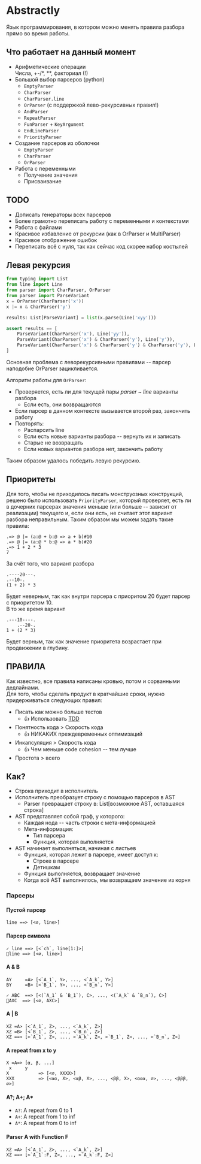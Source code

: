 # Abstractly 
Язык программирования, в котором можно менять правила разбора прямо во время работы.

## Что работает на данный момент
* Арифметические операции  
  Числа, +-/*, **, факториал (!)
* Большой выбор парсеров (python)
  * `EmptyParser`
  * `CharParser`
  * `CharParser.line`
  * `OrParser` (с поддержкой лево-рекурсивных правил!)  
  * `AndParser`
  * `RepeatParser`
  * `FunParser` + `KeyArgument`
  * `EndLineParser`
  * `PriorityParser`
* Создание парсеров из оболочки
  * `EmptyParser`
  * `CharParser`
  * `OrParser`
* Работа с переменными
  * Получение значения
  * Присваивание


## TODO
* Дописать генераторы всех парсеров
* Более грамотно переписать работу с переменными и контекстами
* Работа с файлами
* Красивое избавление от рекурсии (как в OrParser и MultiParser)
* Красивое отображение ошибок
* Переписать всё с нуля, так как сейчас код скорее набор костылей

## Левая рекурсия
```python
from typing import List
from line import Line
from parser import CharParser, OrParser
from parser import ParseVariant
x = OrParser(CharParser('x'))
x |= x & CharParser('y')

results: List[ParseVariant] = list(x.parse(Line('xyy')))

assert results == [ 
    ParseVariant(CharParser('x'), Line('yy')),
    ParseVariant(CharParser('x') & CharParser('y'), Line('y')),
    ParseVariant(CharParser('x') & CharParser('y') & CharParser('y'), Line(''))
]
```

Основная проблема с леворекурсивными правилами -- парсер наподобие OrParser зацикливается.  

Алгоритм работы для `OrParser`:
* Проверяется, есть ли для текущей пары *parser ~ line* варианты разбора
  * Если есть, они возвращаются
* Если парсер в данном контексте вызывается второй раз, закончить работу
* Повторять:
  * Распарсить line
  * Если есть новые варианты разбора -- вернуть их и записать
  * Старые не возвращать
  * Если новых вариантов разбора нет, закончить работу
 
Таким образом удалось победить левую рекурсию.

## Приоритеты
Для того, чтобы не приходилось писать монструозных конструкций, решено было использовать `PriorityParser`, 
который проверяет, есть ли в дочерних парсерах значения меньше (или больше -- зависит от реализации)
текущего и, если они есть, не считает этот вариант разбора неправильным. Таким образом мы можем задать такие правила:
```
.=> @ |= (a:@ + b:@ => a + b)#10
.=> @ |= (a:@ * b:@ => a * b)#20
.=> 1 + 2 * 3
7
``` 
За счёт того, что вариант разбора
```
.----20---.
.--10-.
(1 + 2) * 3
```
Будет неверным, так как внутри парсера с приоритом 20 будет 
парсер с приоритетом 10.  
В то же время вариант
```
.---10----.
    .--20-.
1 + (2 * 3)
```
Будет верным, так как значение приоритета возрастает при продвижении
в глубину.

## ПРАВИЛА
Как известно, все правила написаны кровью, потом и сорванными дедлайнами.  
Для того, чтобы сделать продукт в кратчайшие сроки, нужно придерживаться следующих правил:

* Писать как можно больше тестов
  * 👍 Использовать [TDD](https://en.wikipedia.org/wiki/Test-driven_development)
* Понятность кода > Скорость кода
  * 👍 НИКАКИХ преждевременных оптимизаций
* Инкапсуляция > Скорость кода
  * 👍 Чем меньше code cohesion -- тем лучше
* Простота > всего


## Как?
* Строка приходит в исполнитель
* Исполнитель преобразует строку с помощью парсеров в AST
    * Parser превращает строку в:
      List[возможное AST, оставшаяся строка]
* AST представляет собой граф, у которого:
    * Каждая нода -- часть строки с мета-информацией
    * Мета-информация:
        * Тип парсера
        * Функция, которая выполняется
* AST начинает выполняться, начиная с листьев
    * Функция, которая лежит в парсере, имеет доступ к:
        * Строке в парсере
        * Детишкам
    * Функция выполняется, возвращает значение
    * Когда всё AST выполнилось, мы возвращаем значение из корня
    

### Парсеры
#### Пустой парсер
```
line ==> [<∅, line>]
```
#### Парсер символа
```
✓ line ==> [<`ch`, line[1:]>]  
🚫line ==> [<∅, line>]  
```
#### A & B
```
AY     =A> [<`A_1`, Y>, ..., <`A_k`, Y>]   
BY     =B> [<`B_1`, Y>, ..., <`B_n`, Y>]   

✓ ABC  ==> [<(`A_1` & `B_1`), C>, ..., <(`A_k` & `B_n`), C>]   
🚫AXC  ==> [<∅, AXC>]   
```
#### A | B
```
XZ =A> [<`A_1`, Z>, ..., <`A_k`, Z>]   
XZ =B> [<`B_1`, Z>, ..., <`B_n`, Z>]   
XZ ==> [<`A_1`, Z>, ..., <`A_k`, Z>, <`B_1`, Z>, ..., <`B_n`, Z>]   
```
#### A repeat from x to y
```
X =A=> [⍺, β, ...]
 x     y
X           => [<∅, XXXX>]
XXX         => [<⍺⍺, X>, <⍺β, X>, ..., <ββ, X>, <⍺⍺⍺, ∅>, ..., <βββ, ∅>]
```
#### A?; A+; A*
* `A?`: A repeat from 0 to 1
* `A+`: A repeat from 1 to inf
* `A*`: A repeat from 0 to inf

#### Parser A with Function F
```
XZ =A> [<`A_1`, Z>, ..., <`A_k`, Z>] 
XZ ==> [<`A_1`:F, Z>, ..., <`A_k`:F, Z>]
```